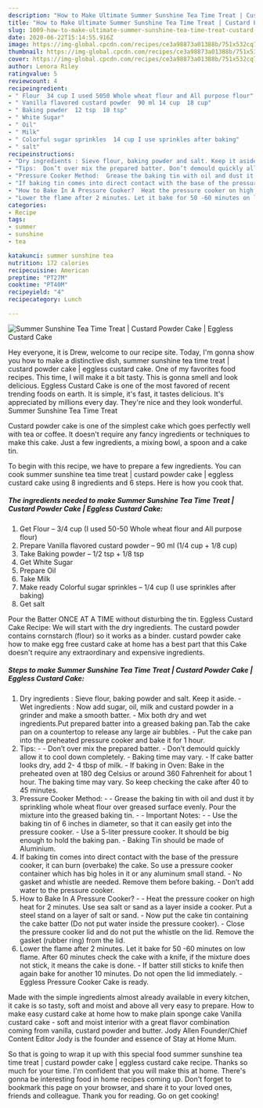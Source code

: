 ```yaml
---
description: "How to Make Ultimate Summer Sunshine Tea Time Treat | Custard Powder Cake | Eggless Custard Cake"
title: "How to Make Ultimate Summer Sunshine Tea Time Treat | Custard Powder Cake | Eggless Custard Cake"
slug: 1009-how-to-make-ultimate-summer-sunshine-tea-time-treat-custard-powder-cake-eggless-custard-cake
date: 2020-06-22T15:14:55.916Z
image: https://img-global.cpcdn.com/recipes/ce3a98873a01388b/751x532cq70/summer-sunshine-tea-time-treat-custard-powder-cake-eggless-custard-cake-recipe-main-photo.jpg
thumbnail: https://img-global.cpcdn.com/recipes/ce3a98873a01388b/751x532cq70/summer-sunshine-tea-time-treat-custard-powder-cake-eggless-custard-cake-recipe-main-photo.jpg
cover: https://img-global.cpcdn.com/recipes/ce3a98873a01388b/751x532cq70/summer-sunshine-tea-time-treat-custard-powder-cake-eggless-custard-cake-recipe-main-photo.jpg
author: Lenora Riley
ratingvalue: 5
reviewcount: 4
recipeingredient:
- " Flour  34 cup I used 5050 Whole wheat flour and All purpose flour"
- " Vanilla flavored custard powder  90 ml 14 cup  18 cup"
- " Baking powder  12 tsp  18 tsp"
- " White Sugar"
- " Oil"
- " Milk"
- " Colorful sugar sprinkles  14 cup I use sprinkles after baking"
- " salt"
recipeinstructions:
- "Dry ingredients : Sieve flour, baking powder and salt. Keep it aside. Wet ingredients : Now add sugar, oil, milk and custard powder in a grinder and make a smooth batter. Mix both dry and wet ingredients.Put prepared batter into a greased baking pan.Tab the cake pan on a countertop to release any large air bubbles. Put the cake pan into the preheated pressure cooker and bake it for 1 hour."
- "Tips:  Don’t over mix the prepared batter. Don’t demould quickly allow it to cool down completely. Baking time may vary. If cake batter looks dry, add 2- 4 tbsp of milk. If baking in Oven: Bake in the preheated oven at 180 deg Celsius or around 360 Fahrenheit for about 1 hour. The baking time may vary. So keep checking the cake after 40 to 45 minutes."
- "Pressure Cooker Method:  Grease the baking tin with oil and dust it by sprinkling whole wheat flour over greased surface evenly. Pour the mixture into the greased baking tin.  Important Notes:  Use the baking tin of 6 inches in diameter, so that it can easily get into the pressure cooker. Use a 5-liter pressure cooker. It should be big enough to hold the baking pan. Baking Tin should be made of Aluminium."
- "If baking tin comes into direct contact with the base of the pressure cooker, it can burn (overbake) the cake. So use a pressure cooker container which has big holes in it or any aluminum small stand. No gasket and whistle are needed. Remove them before baking. Don’t add water to the pressure cooker."
- "How to Bake In A Pressure Cooker?  Heat the pressure cooker on high heat for 2 minutes. Use sea salt or sand as a layer inside a cooker. Put a steel stand on a layer of salt or sand. Now put the cake tin containing the cake batter (Do not put water inside the pressure cooker). Close the pressure cooker lid and do not put the whistle on the lid. Remove the gasket (rubber ring) from the lid."
- "Lower the flame after 2 minutes. Let it bake for 50 -60 minutes on low flame. After 60 minutes check the cake with a knife, if the mixture does not stick, it means the cake is done. If batter still sticks to knife then again bake for another 10 minutes. Do not open the lid immediately. Eggless Pressure Cooker Cake is ready."
categories:
- Recipe
tags:
- summer
- sunshine
- tea

katakunci: summer sunshine tea 
nutrition: 172 calories
recipecuisine: American
preptime: "PT27M"
cooktime: "PT40M"
recipeyield: "4"
recipecategory: Lunch

---
```



![Summer Sunshine Tea Time Treat | Custard Powder Cake | Eggless Custard Cake](https://img-global.cpcdn.com/recipes/ce3a98873a01388b/751x532cq70/summer-sunshine-tea-time-treat-custard-powder-cake-eggless-custard-cake-recipe-main-photo.jpg)

Hey everyone, it is Drew, welcome to our recipe site. Today, I'm gonna show you how to make a distinctive dish, summer sunshine tea time treat | custard powder cake | eggless custard cake. One of my favorites food recipes. This time, I will make it a bit tasty. This is gonna smell and look delicious.
 Eggless Custard Cake is one of the most favored of recent trending foods on earth. It is simple, it's fast, it tastes delicious. It's appreciated by millions every day. They're nice and they look wonderful. Summer Sunshine Tea Time Treat 

Custard powder cake is one of the simplest cake which goes perfectly well with tea or coffee. It doesn&#39;t require any fancy ingredients or techniques to make this cake. Just a few ingredients, a mixing bowl, a spoon and a cake tin.


To begin with this recipe, we have to prepare a few ingredients. You can cook summer sunshine tea time treat | custard powder cake | eggless custard cake using 8 ingredients and 6 steps. Here is how you cook that.

<!--inarticleads1-->

##### The ingredients needed to make Summer Sunshine Tea Time Treat | Custard Powder Cake | Eggless Custard Cake:

1. Get  Flour – 3/4 cup (I used 50-50 Whole wheat flour and All purpose flour)
1. Prepare  Vanilla flavored custard powder – 90 ml (1/4 cup + 1/8 cup)
1. Take  Baking powder – 1/2 tsp + 1/8 tsp
1. Get  White Sugar
1. Prepare  Oil
1. Take  Milk
1. Make ready  Colorful sugar sprinkles – 1/4 cup (I use sprinkles after baking)
1. Get  salt


Pour the Batter ONCE AT A TIME without disturbing the tin. Eggless Custard Cake Recipe: We will start with the dry ingredients. The custard powder contains cornstarch (flour) so it works as a binder. custard powder cake how to make egg free custard cake at home has a best part that this Cake doesn&#39;t require any extraordinary and expensive ingredients. 

<!--inarticleads2-->

##### Steps to make Summer Sunshine Tea Time Treat | Custard Powder Cake | Eggless Custard Cake:

1. Dry ingredients : Sieve flour, baking powder and salt. Keep it aside. - Wet ingredients : Now add sugar, oil, milk and custard powder in a grinder and make a smooth batter. - Mix both dry and wet ingredients.Put prepared batter into a greased baking pan.Tab the cake pan on a countertop to release any large air bubbles. - Put the cake pan into the preheated pressure cooker and bake it for 1 hour.
1. Tips: -  - Don’t over mix the prepared batter. - Don’t demould quickly allow it to cool down completely. - Baking time may vary. - If cake batter looks dry, add 2- 4 tbsp of milk. - If baking in Oven: Bake in the preheated oven at 180 deg Celsius or around 360 Fahrenheit for about 1 hour. The baking time may vary. So keep checking the cake after 40 to 45 minutes.
1. Pressure Cooker Method: -  - Grease the baking tin with oil and dust it by sprinkling whole wheat flour over greased surface evenly. Pour the mixture into the greased baking tin. -  - Important Notes: -  - Use the baking tin of 6 inches in diameter, so that it can easily get into the pressure cooker. - Use a 5-liter pressure cooker. It should be big enough to hold the baking pan. - Baking Tin should be made of Aluminium.
1. If baking tin comes into direct contact with the base of the pressure cooker, it can burn (overbake) the cake. So use a pressure cooker container which has big holes in it or any aluminum small stand. - No gasket and whistle are needed. Remove them before baking. - Don’t add water to the pressure cooker.
1. How to Bake In A Pressure Cooker? -  - Heat the pressure cooker on high heat for 2 minutes. Use sea salt or sand as a layer inside a cooker. Put a steel stand on a layer of salt or sand. - Now put the cake tin containing the cake batter (Do not put water inside the pressure cooker). - Close the pressure cooker lid and do not put the whistle on the lid. Remove the gasket (rubber ring) from the lid.
1. Lower the flame after 2 minutes. Let it bake for 50 -60 minutes on low flame. After 60 minutes check the cake with a knife, if the mixture does not stick, it means the cake is done. - If batter still sticks to knife then again bake for another 10 minutes. Do not open the lid immediately. - Eggless Pressure Cooker Cake is ready.


Made with the simple ingredients almost already available in every kitchen, it cake is so tasty, soft and moist and above all very easy to prepare. How to make easy custard cake at home how to make plain sponge cake Vanilla custard cake - soft and moist interior with a great flavor combination coming from vanilla, custard powder and butter. Jody Allen Founder/Chief Content Editor Jody is the founder and essence of Stay at Home Mum. 

So that is going to wrap it up with this special food summer sunshine tea time treat | custard powder cake | eggless custard cake recipe. Thanks so much for your time. I'm confident that you will make this at home. There's gonna be interesting food in home recipes coming up. Don't forget to bookmark this page on your browser, and share it to your loved ones, friends and colleague. Thank you for reading. Go on get cooking!

